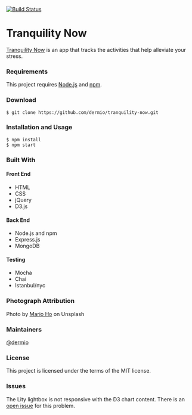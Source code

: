 [![Build Status](https://travis-ci.org/dermio/tranquility-now.svg?branch=master)](https://travis-ci.org/dermio/tranquility-now)
# Tranquility Now
[Tranquility Now](https://tranquility-now.herokuapp.com/) is an app that tracks the activities that help alleviate your stress.


### Requirements
This project requires [Node.js](https://nodejs.org/en/) and [npm](https://www.npmjs.com/).
### Download
```
$ git clone https://github.com/dermio/tranquility-now.git
```
### Installation and Usage
```
$ npm install
$ npm start
```

### Built With
#### Front End
* HTML
* CSS
* jQuery
* D3.js

#### Back End
* Node.js and npm
* Express.js
* MongoDB

#### Testing
* Mocha
* Chai
* Istanbul/nyc

### Photograph Attribution
Photo by [Mario Ho](https://unsplash.com/@homarioo) on Unsplash

### Maintainers
[@dermio](https://github.com/dermio)

### License
This project is licensed under the terms of the MIT license.

### Issues
The Lity lightbox is not responsive with the D3 chart content.
There is an [open issue](https://github.com/dermio/tranquility-now/issues/1) for this problem.
